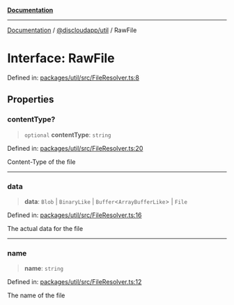 [**Documentation**](../../../README.md)

***

[Documentation](../../../packages.md) / [@discloudapp/util](../README.md) / RawFile

# Interface: RawFile

Defined in: [packages/util/src/FileResolver.ts:8](https://github.com/discloud/discloud.app/blob/5b4e3fe9c701f0b4f5ffa4246f463403d1e47fa1/packages/util/src/FileResolver.ts#L8)

## Properties

### contentType?

> `optional` **contentType**: `string`

Defined in: [packages/util/src/FileResolver.ts:20](https://github.com/discloud/discloud.app/blob/5b4e3fe9c701f0b4f5ffa4246f463403d1e47fa1/packages/util/src/FileResolver.ts#L20)

Content-Type of the file

***

### data

> **data**: `Blob` \| `BinaryLike` \| `Buffer`\<`ArrayBufferLike`\> \| `File`

Defined in: [packages/util/src/FileResolver.ts:16](https://github.com/discloud/discloud.app/blob/5b4e3fe9c701f0b4f5ffa4246f463403d1e47fa1/packages/util/src/FileResolver.ts#L16)

The actual data for the file

***

### name

> **name**: `string`

Defined in: [packages/util/src/FileResolver.ts:12](https://github.com/discloud/discloud.app/blob/5b4e3fe9c701f0b4f5ffa4246f463403d1e47fa1/packages/util/src/FileResolver.ts#L12)

The name of the file
